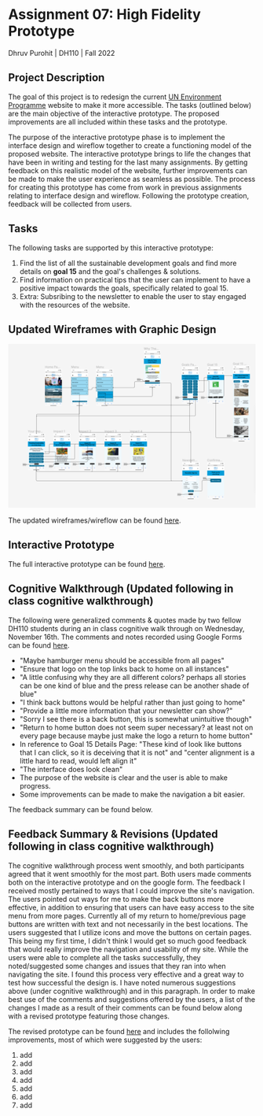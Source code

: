 # Assignment 07: High Fidelity Prototype

Dhruv Purohit | DH110 | Fall 2022

## Project Description
The goal of this project is to redesign the current [UN Environment Programme](https://www.unep.org) website to make it more accessible. The tasks (outlined below) are the main objective of the interactive prototype. The proposed improvements are all included within these tasks and the prototype. 

The purpose of the interactive prototype phase is to implement the interface design and wireflow together to create a functioning model of the proposed website. The interactive prototype brings to life the changes that have been in writing and testing for the last many assignments. By getting feedback on this realistic model of the website, further improvements can be made to make the user experience as seamless as possible. The process for creating this prototype has come from work in previous assignments relating to interface design and wireflow. Following the prototype creation, feedback will be collected from users.

## Tasks
The following tasks are supported by this interactive prototype: 
1. Find the list of all the sustainable development goals and find more details on **goal 15** and the goal's challenges & solutions.
2. Find information on practical tips that the user can implement to have a positive impact towards the goals, specifically related to goal 15.
3. Extra: Subsribing to the newsletter to enable the user to stay engaged with the resources of the website. 

## Updated Wireframes with Graphic Design

<p align="center">
  <img src="flow4.png" alt="Flow"/>
</p>

The updated wireframes/wireflow can be found [here](https://www.figma.com/file/70jzqqbnqGPVP5KZgTsiL1/Updated-Flow?node-id=0%3A1&t=hHNvR5jRHP892VcB-1).

## Interactive Prototype

The full interactive prototype can be found [here](https://www.figma.com/proto/8pJf6XjZfpIPxfYtA0DmpO/High-Fidelity?page-id=0%3A1&node-id=1%3A101&viewport=563%2C644%2C0.25&scaling=min-zoom&starting-point-node-id=1%3A101).

## Cognitive Walkthrough (Updated following in class cognitive walkthrough)

The following were generalized comments & quotes made by two fellow DH110 students during an in class cognitive walk through on Wednesday, November 16th.
The comments and notes recorded using Google Forms can be found [here](https://docs.google.com/document/d/1Kxph_524VaKWZBmiZiLl0LsLY00k5Ua1Gwj5ecwKFnw/edit).

* "Maybe hamburger menu should be accessible from all pages"
* "Ensure that logo on the top links back to home on all instances"
* "A little confusing why they are all different colors? perhaps all stories can be one kind of blue and the press release can be another shade of blue"
* "I think back buttons would be helpful rather than just going to home"
* "Provide a little more information that your newsletter can show?"
* "Sorry I see there is a back button, this is somewhat unintuitive though"
* "Return to home button does not seem super necessary? at least not on every page because maybe just make the logo a return to home button"
* In reference to Goal 15 Details Page: "These kind of look like buttons that I can click, so it is deceiving that it is not" and "center alignment is a little hard to read, would left align it"
* "The interface does look clean"
* The purpose of the website is clear and the user is able to make progress.
* Some improvements can be made to make the navigation a bit easier.

The feedback summary can be found below.

## Feedback Summary & Revisions (Updated following in class cognitive walkthrough)

The cognitive walkthrough process went smoothly, and both participants agreed that it went smoothly for the most part. Both users made comments both on the interactive prototype and on the google form. The feedback I received mostly pertained to ways that I could improve the site's navigation. The users pointed out ways for me to make the back buttons more effective, in addition to ensuring that users can have easy access to the site menu from more pages. Currently all of my return to home/previous page buttons are written with text and not necessarily in the best locations. The users suggested that I utilize icons and move the buttons on certain pages. This being my first time, I didn't think I would get so much good feedback that would really improve the navigation and usability of my site. While the users were able to complete all the tasks successfully, they noted/suggested some changes and issues that they ran into when navigating the site. I found this process very effective and a great way to test how successful the design is. I have noted numerous suggestions above (under cognitive walkthrough) and in this paragraph. In order to make best use of the comments and suggestions offered by the users, a list of the changes I made as a result of their comments can be found below along with a revised prototype featuring those changes. 

The revised prototype can be found [here]() and includes the follolwing improvements, most of which were suggested by the users: 
1. add
2. add 
3. add 
4. add 
5. add 
6. add
7. add
